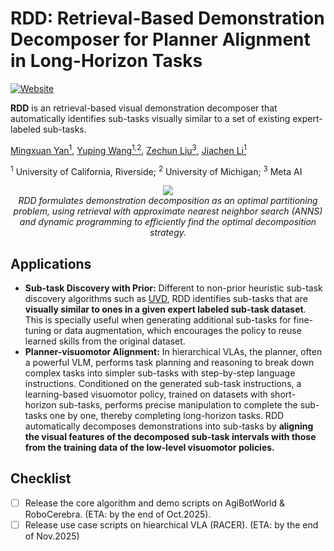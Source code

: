 # **RDD**: **R**etrieval-Based **D**emonstration **D**ecomposer for Planner Alignment in Long-Horizon Tasks

<!-- [![arXiv](https://img.shields.io/badge/arXiv-TODO-<COLOR>.svg)]() -->

[![Website](https://img.shields.io/badge/Website-RDD-blue)](https://rdd-neurips.github.io/)


**RDD** is an retrieval-based visual demonstration decomposer that automatically identifies sub-tasks visually similar to a set of existing expert-labeled sub-tasks.

[Mingxuan Yan<sup>1</sup>](https://waterhyacinthinnanhu.github.io/),
[Yuping Wang<sup>1,2</sup>](https://www.linkedin.com/in/yuping-wang-5a7178185/),
[Zechun Liu<sup>3</sup>](https://zechunliu.com/),
[Jiachen Li<sup>1</sup>](https://jiachenli94.github.io/)

<sup>1</sup> University of California, Riverside; <sup>2</sup> University of Michigan; <sup>3</sup> Meta AI

<p align="center">
  <img src="https://rdd-neurips.github.io/static/images/method.png" style="max-width: 75%; height: auto;">
  <br>
<span style="display: inline-block; text-align: center; width: 100%;">
  <em>RDD formulates demonstration decomposition as an optimal partitioning problem, using retrieval with approximate nearest neighbor search (ANNS) and dynamic programming to efficiently find the optimal decomposition strategy.</em>
  </span>
</p>


## Applications

- **Sub-task Discovery with Prior:** Different to non-prior heuristic sub-task discovery algorithms such as [UVD](https://arxiv.org/abs/2310.08581), RDD identifies sub-tasks that are **visually similar to ones in a given expert labeled sub-task dataset**. This is specially useful when generating additional sub-tasks for fine-tuning or data augmentation, which encourages the policy to reuse learned skills from the original dataset.
- **Planner-visuomotor Alignment:** In hierarchical VLAs, the planner, often a powerful VLM, performs task planning and reasoning to break down complex tasks into simpler sub-tasks with step-by-step language instructions. Conditioned on the generated sub-task instructions, a learning-based visuomotor policy, trained on datasets with short-horizon sub-tasks, performs precise manipulation to complete the sub-tasks one by one, thereby completing long-horizon tasks. RDD automatically decomposes demonstrations into sub-tasks by **aligning the visual features of the decomposed sub-task intervals with those from the training data of the low-level visuomotor policies.**


## Checklist

* [ ] Release the core algorithm and demo scripts on AgiBotWorld & RoboCerebra. (ETA: by the end of Oct.2025).
* [ ] Release use case scripts on hiearchical VLA (RACER). (ETA: by the end of Nov.2025)
